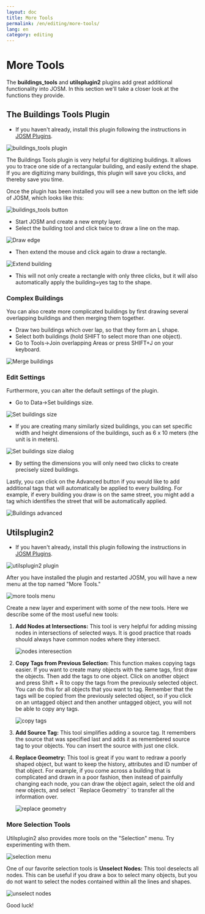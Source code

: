```yaml
---
layout: doc
title: More Tools
permalink: /en/editing/more-tools/
lang: en
category: editing
---
```


More Tools
============
The **buildings_tools** and **utilsplugin2** plugins add great additional
functionality into JOSM. In this section we'll take a closer look
at the functions they provide.

The Buildings Tools Plugin
--------------------------
-   If you haven't already, install this plugin following the instructions
    in [JOSM Plugins](/en/editing/josm-plugins).

![buildings_tools plugin][]

The Buildings Tools plugin is very helpful for digitizing buildings.
It allows you to trace one side of a rectangular building, and easily
extend the shape. If you are digitizing many buildings, this plugin
will save you clicks, and thereby save you time.

Once the plugin has been installed you will see a new button on the left
side of JOSM, which looks like this:

![buildings_tools button][]

-   Start JOSM and create a new empty layer.
-   Select the building tool and click twice to draw a line on the map.

![Draw edge][]

-   Then extend the mouse and click again to draw a rectangle.

![Extend building][]

-   This will not only create a rectangle with only three clicks, but
    it will also automatically apply the building=yes tag to the shape.

### Complex Buildings
You can also create more complicated buildings by first drawing several
overlapping buildings and then merging them together.

-   Draw two buildings which over lap, so that they form an L shape.
-   Select both buildings (hold SHIFT to select more than one object).
-   Go to Tools->Join overlapping Areas or press SHIFT+J on your keyboard.

![Merge buildings][]

### Edit Settings
Furthermore, you can alter the default settings of the plugin.

-   Go to Data->Set buildings size.

![Set buildings size][]

-   If you are creating many similarly sized buildings, you can set specific
    width and height dimensions of the buildings, such as 6 x 10 meters (the unit
    is in meters).

![Set buildings size dialog][]

-   By setting the dimensions you will only need two clicks to create precisely
    sized buildings.

Lastly, you can click on the Advanced button if you would like to add additional
tags that will automatically be applied to every building. For example,
if every building you draw is on the same street, you might add a tag
which identifies the street that will be automatically applied.

![Buildings advanced][]


Utilsplugin2
-------------
-   If you haven't already, install this plugin following the instructions
    in [JOSM Plugins](/en/editing/josm-plugins).

![utilsplugin2 plugin][]

After you have installed the plugin and restarted JOSM, you will have
a new menu at the top named "More Tools."

![more tools menu][]

Create a new layer and experiment with some of the new tools. Here we
describe some of the most useful new tools:

1.  **Add Nodes at Intersections:**  This tool is very helpful for adding
    missing nodes in intersections of selected ways.  It is good
    practice that roads should always have common nodes where
    they intersect.

    ![nodes interesection][]

2.  **Copy Tags from Previous Selection:**  This function makes copying tags
    easier.  If you want to create many objects with the same tags,
    first draw the objects.  Then add the tags to one object.  Click on
    another object and press Shift + R to copy the tags from the
    previously selected object.  You can do this for all objects that
    you want to tag.  Remember that the tags will be copied from the
    previously selected object, so if you click on an untagged object
    and then another untagged object, you will not be able to copy any
    tags.

    ![copy tags][]

3.  **Add Source Tag:** This tool simplifies adding a source tag.  It
    remembers the source that was specified last and adds it as
    remembered source tag to your objects.   You can insert the source
    with just one click.  

4.  **Replace Geometry:** This tool is great if you want to redraw a poorly
    shaped object, but want to keep the history, attributes and ID
    number of that object.  For example, if you come across a building
    that is complicated and drawn in a poor fashion, then instead of
    painfully changing each node, you can draw the object again,
    select the old and new objects, and select ¨Replace Geometry¨ to
    transfer all the information over.

    ![replace geometry][]


### More Selection Tools
Utilsplugin2 also provides more tools on the "Selection" menu.
Try experimenting with them.

![selection menu][]

One of our favorite selection tools is **Unselect Nodes:** This tool deselects
all nodes. This can be useful if you draw a box to select many objects, but you do not
want to select the nodes contained within all the lines and shapes.

![unselect nodes][]

Good luck!


[buildings_tools plugin]: {{sitebaseurl}}/images/en/editing/josm-more-tools/buildings_tools-plugin.png
[buildings_tools button]: {{sitebaseurl}}/images/en/editing/josm-more-tools/buildings_tools-button.png
[Draw edge]: {{sitebaseurl}}/images/en/editing/josm-more-tools/draw-edge.png
[Extend building]: {{sitebaseurl}}/images/en/editing/josm-more-tools/extend-building.png
[Merge buildings]: {{sitebaseurl}}/images/en/editing/josm-more-tools/merge-buildings.png
[Set buildings size]: {{sitebaseurl}}/images/en/editing/josm-more-tools/set-buildings-size.png
[Set buildings size dialog]: {{sitebaseurl}}/images/en/editing/josm-more-tools/set-buildings-size-dialog.png
[Buildings advanced]: {{sitebaseurl}}/images/en/editing/josm-more-tools/buildings-advanced.png
[utilsplugin2 plugin]: {{sitebaseurl}}/images/en/editing/josm-more-tools/utilsplugin2-plugin.png
[more tools menu]: {{sitebaseurl}}/images/en/editing/josm-more-tools/more-tools-menu.png
[nodes interesection]: {{sitebaseurl}}/images/en/editing/josm-more-tools/utilsplugin2-nodes-intersection.png
[copy tags]: {{sitebaseurl}}/images/en/editing/josm-more-tools/utilsplugin2-copy-tags.png
[replace geometry]: {{sitebaseurl}}/images/en/editing/josm-more-tools/utilsplugin2-replace-geometry.png
[selection menu]: {{sitebaseurl}}/images/en/editing/josm-more-tools/selection-menu.png
[unselect nodes]: {{sitebaseurl}}/images/en/editing/josm-more-tools/utilsplugin2-unselect-nodes.png


